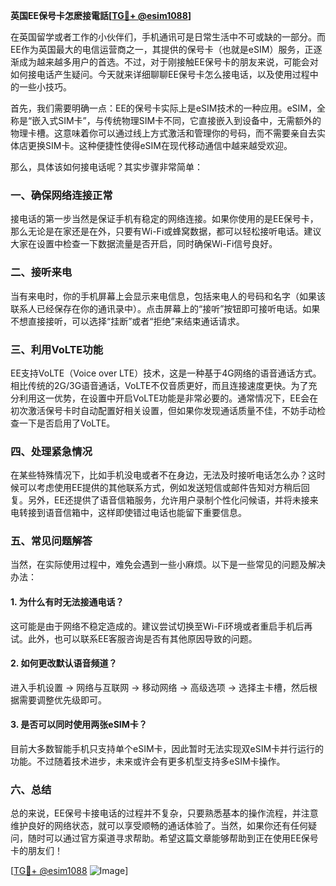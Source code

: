**英国EE保号卡怎麽接電話[[TG💪+ @esim1088](https://t.me/s/esim1088)]**

在英国留学或者工作的小伙伴们，手机通讯可是日常生活中不可或缺的一部分。而EE作为英国最大的电信运营商之一，其提供的保号卡（也就是eSIM）服务，正逐渐成为越来越多用户的首选。不过，对于刚接触EE保号卡的朋友来说，可能会对如何接电话产生疑问。今天就来详细聊聊EE保号卡怎么接电话，以及使用过程中的一些小技巧。

首先，我们需要明确一点：EE的保号卡实际上是eSIM技术的一种应用。eSIM，全称是“嵌入式SIM卡”，与传统物理SIM卡不同，它直接嵌入到设备中，无需额外的物理卡槽。这意味着你可以通过线上方式激活和管理你的号码，而不需要亲自去实体店更换SIM卡。这种便捷性使得eSIM在现代移动通信中越来越受欢迎。

那么，具体该如何接电话呢？其实步骤非常简单：

### 一、确保网络连接正常

接电话的第一步当然是保证手机有稳定的网络连接。如果你使用的是EE保号卡，那么无论是在家还是在外，只要有Wi-Fi或蜂窝数据，都可以轻松接听电话。建议大家在设置中检查一下数据流量是否开启，同时确保Wi-Fi信号良好。

### 二、接听来电

当有来电时，你的手机屏幕上会显示来电信息，包括来电人的号码和名字（如果该联系人已经保存在你的通讯录中）。点击屏幕上的“接听”按钮即可接听电话。如果不想直接接听，可以选择“挂断”或者“拒绝”来结束通话请求。

### 三、利用VoLTE功能

EE支持VoLTE（Voice over LTE）技术，这是一种基于4G网络的语音通话方式。相比传统的2G/3G语音通话，VoLTE不仅音质更好，而且连接速度更快。为了充分利用这一优势，在设置中开启VoLTE功能是非常必要的。通常情况下，EE会在初次激活保号卡时自动配置好相关设置，但如果你发现通话质量不佳，不妨手动检查一下是否启用了VoLTE。

### 四、处理紧急情况

在某些特殊情况下，比如手机没电或者不在身边，无法及时接听电话怎么办？这时候可以考虑使用EE提供的其他联系方式，例如发送短信或邮件告知对方稍后回复。另外，EE还提供了语音信箱服务，允许用户录制个性化问候语，并将未接来电转接到语音信箱中，这样即使错过电话也能留下重要信息。

### 五、常见问题解答

当然，在实际使用过程中，难免会遇到一些小麻烦。以下是一些常见的问题及解决办法：

#### 1. 为什么有时无法接通电话？

这可能是由于网络不稳定造成的。建议尝试切换至Wi-Fi环境或者重启手机后再试。此外，也可以联系EE客服咨询是否有其他原因导致的问题。

#### 2. 如何更改默认语音频道？

进入手机设置 -> 网络与互联网 -> 移动网络 -> 高级选项 -> 选择主卡槽，然后根据需要调整优先级即可。

#### 3. 是否可以同时使用两张eSIM卡？

目前大多数智能手机只支持单个eSIM卡，因此暂时无法实现双eSIM卡并行运行的功能。不过随着技术进步，未来或许会有更多机型支持多eSIM卡操作。

### 六、总结

总的来说，EE保号卡接电话的过程并不复杂，只要熟悉基本的操作流程，并注意维护良好的网络状态，就可以享受顺畅的通话体验了。当然，如果你还有任何疑问，随时可以通过官方渠道寻求帮助。希望这篇文章能够帮助到正在使用EE保号卡的朋友们！

[[TG💪+ @esim1088](https://t.me/s/esim1088) ![Image](https://i.postimg.cc/4NQfJmqS/Snipaste-2025-05-13-00-14-12.png)]